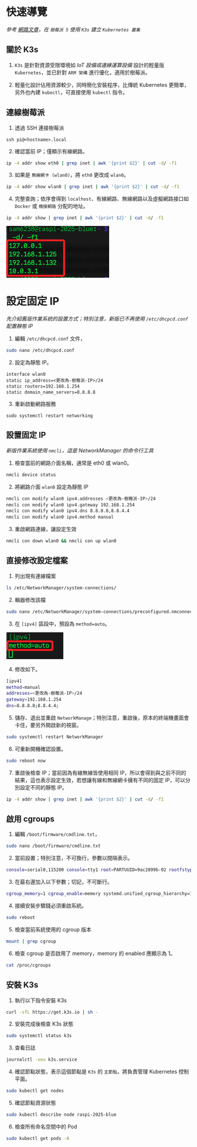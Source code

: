 # 快速導覽

_參考 [網路文章](https://everythingdevops.dev/step-by-step-guide-creating-a-kubernetes-cluster-on-raspberry-pi-5-with-k3s/)，在 `樹莓派 5` 使用 `K3s` 建立 `Kubernetes 叢集`_


## 關於 K3s

1. `K3s` 是針對資源受限環境如 _IoT 設備或邊緣運算設備_ 設計的輕量版 `Kubernetes`，並已針對 `ARM 架構` 進行優化，適用於樹莓派。

2. 輕量化設計佔用資源較少，同時簡化安裝程序，比傳統 Kubernetes 更簡單，另外也內建 `kubectl`，可直接使用 `kubectl` 指令。


## 連線樹莓派

1. 透過 SSH 連接樹莓派

```
ssh pi@<hostname>.local
```

2. 確認當前 IP；僅顯示有線網路。

```bash
ip -4 addr show eth0 | grep inet | awk '{print $2}' | cut -d/ -f1
```

3. 如果是 `無線網卡 (wlan0)`，將 `eth0` 更改成 `wlan0`。

```bash
ip -4 addr show wlan0 | grep inet | awk '{print $2}' | cut -d/ -f1
```

4. 完整查詢；依序會得到 `localhost`、有線網路、無線網路以及虛擬網路接口如 `Docker` 或 `橋接網路` 分配的地址。

```bash
ip -4 addr show | grep inet | awk '{print $2}' | cut -d/ -f1
```

![](images/img_68.png)

# 設定固定 IP

_先介紹舊版作業系統的設置方式；特別注意，新版已不再使用 `/etc/dhcpcd.conf` 配置靜態 IP_

1. 編輯 `/etc/dhcpcd.conf` 文件，

```bash
sudo nano /etc/dhcpcd.conf
```

2. 設定為靜態 IP。

```
interface wlan0
static ip_address=<更改為-樹莓派-IP>/24
static routers=192.168.1.254
static domain_name_servers=8.8.8.8
```

3. 重新啟動網路服務

```
sudo systemctl restart networking
```

## 設置固定 IP

_新版作業系統使用 `nmcli`，這是 NetworkManager 的命令行工具_

1. 檢查當前的網路介面名稱，通常是 eth0 或 wlan0。

```bash
nmcli device status
```

2. 將網路介面 `wlan0` 設定為靜態 IP

```bash
nmcli con modify wlan0 ipv4.addresses <更改為-樹莓派-IP>/24
nmcli con modify wlan0 ipv4.gateway 192.168.1.254
nmcli con modify wlan0 ipv4.dns 8.8.8.8,8.8.4.4
nmcli con modify wlan0 ipv4.method manual
```

3. 重啟網路連線，讓設定生效

```bash
nmcli con down wlan0 && nmcli con up wlan0
```

## 直接修改設定檔案

1. 列出現有連線檔案

```bash
ls /etc/NetworkManager/system-connections/
```

2. 輯器修改該檔

```bash
sudo nano /etc/NetworkManager/system-connections/preconfigured.nmconnection
```

3. 在 `[ipv4]` 區段中，預設為 `method=auto`。

![](images/img_69.png)

4. 修改如下。

```bash
[ipv4]
method=manual
addresses=<更改為-樹莓派-IP>/24
gateway=192.168.1.254
dns=8.8.8.8;8.8.4.4;
```

5. 儲存、退出並重啟 `NetworkManage`；特別注意，重啟後，原本的終端機畫面會卡住，要另外開啟新的視窗。

```bash
sudo systemctl restart NetworkManager
```

6. 可重新開機確認設置。

```bash
sudo reboot now
```

7. 重啟後檢查 IP；當前因為有線無線皆使用相同 IP，所以會得到與之前不同的結果，這也表示設定生效，若想讓有線和無線網卡擁有不同的固定 IP，可以分別設定不同的靜態 IP。

```bash
ip -4 addr show | grep inet | awk '{print $2}' | cut -d/ -f1
```

## 啟用 cgroups

1. 編輯 `/boot/firmware/cmdline.txt`，

```bash
sudo nano /boot/firmware/cmdline.txt
```

2. 當前設置；特別注意，不可換行，參數以間隔表示。

```bash
console=serial0,115200 console=tty1 root=PARTUUID=9ac2899b-02 rootfstype=ext4 fsck.repair=yes rootwait quiet splash plymouth.ignore-serial-consoles cfg80211.ieee80211_regdom=TW
```

3. 在最右邊加入以下參數；切記，不可斷行。

```bash
cgroup_memory=1 cgroup_enable=memory systemd.unified_cgroup_hierarchy=1
```

4. 接續安裝步驟錢必須重啟系統。

```bash
sudo reboot
```

5. 檢查當前系統使用的 cgroup 版本

```bash
mount | grep cgroup
```

6. 檢查 cgroup 是否啟用了 memory，memory 的 enabled 應顯示為 1。

```bash
cat /proc/cgroups
```


## 安裝 K3s

1. 執行以下指令安裝 K3s

```bash
curl -sfL https://get.k3s.io | sh -
```

2. 安裝完成後檢查 K3s 狀態

```bash
sudo systemctl status k3s
```

3. 查看日誌

```bash
journalctl -xeu k3s.service
```

4. 確認節點狀態，表示這個節點是 `K3s` 的 `主節點`，將負責管理 Kubernetes 控制平面。

```bash
sudo kubectl get nodes
```

5. 確認節點資源狀態

```bash
sudo kubectl describe node raspi-2025-blue
```

6. 檢查所有命名空間中的 Pod

```bash
sudo kubectl get pods -A
```



